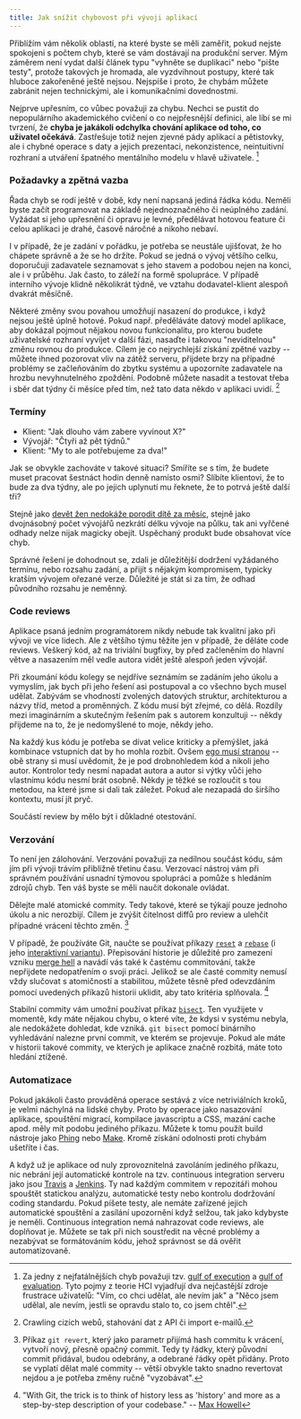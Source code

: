 ```yaml
---
title: Jak snížit chybovost při vývoji aplikací
---
```


Přiblížím vám několik oblastí, na které byste se měli zaměřit, pokud nejste spokojeni s počtem chyb, které se vám dostávají na produkční server. Mým záměrem není vydat další článek typu "vyhněte se duplikaci" nebo "pište testy", protože takových je hromada, ale vyzdvihnout postupy, které tak hluboce zakořeněné ještě nejsou. Nejspíše i proto, že chybám můžete zabránit nejen technickými, ale i komunikačními dovednostmi.

Nejprve upřesním, co vůbec považuji za chybu. Nechci se pustit do nepopulárního akademického cvičení o co nejpřesnější definici, ale líbí se mi tvrzení, že **chyba je jakákoli odchylka chování aplikace od toho, co uživatel očekává**. Zastřešuje totiž nejen zjevné pády aplikací a pětistovky, ale i chybné operace s daty a jejich prezentaci, nekonzistence, neintuitivní rozhraní a utváření špatného mentálního modelu v hlavě uživatele. [^gulfs]

### Požadavky a zpětná vazba

Řada chyb se rodí ještě v době, kdy není napsaná jediná řádka kódu. Neměli byste začít programovat na základě nejednoznačného či neúplného zadání. Vyžádat si jeho upřesnění či opravu je levné, předělávat hotovou feature či celou aplikaci je drahé, časově náročné a nikoho nebaví.

I v případě, že je zadání v pořádku, je potřeba se neustále ujišťovat, že ho chápete správně a že se ho držíte. Pokud se jedná o vývoj většího celku, doporučuji zadavatele seznamovat s jeho stavem a podobou nejen na konci, ale i v průběhu. Jak často, to záleží na formě spolupráce. V případě interního vývoje klidně několikrát týdně, ve vztahu dodavatel-klient alespoň dvakrát měsíčně.

Některé změny svou povahou umožňují nasazení do produkce, i když nejsou ještě úplně hotové. Pokud např. předěláváte datový model aplikace, aby dokázal pojmout nějakou novou funkcionalitu, pro kterou budete uživatelské rozhraní vyvíjet v další fázi, nasaďte i takovou "neviditelnou" změnu rovnou do produkce. Cílem je co nejrychlejší získání zpětné vazby -- můžete ihned pozorovat vliv na zátěž serveru, přijdete brzy na případné problémy se začleňováním do zbytku systému a upozorníte zadavatele na hrozbu nevyhnutelného zpoždění. Podobně můžete nasadit a testovat třeba i sběr dat týdny či měsíce před tím, než tato data někdo v aplikaci uvidí. [^data-gathering]

### Termíny

- Klient: "Jak dlouho vám zabere vyvinout X?"
- Vývojář: "Čtyři až pět týdnů."
- Klient: "My to ale potřebujeme za dva!"

Jak se obvykle zachováte v takové situaci? Smíříte se s tím, že budete muset pracovat šestnáct hodin denně namísto osmi? Slíbíte klientovi, že to bude za dva týdny, ale po jejich uplynutí mu řeknete, že to potrvá ještě další tři?

Stejně jako [devět žen nedokáže porodit dítě za měsíc](http://en.wikipedia.org/wiki/The_Mythical_Man-Month), stejně jako dvojnásobný počet vývojářů nezkrátí délku vývoje na půlku, tak ani vyřčené odhady nelze nijak magicky obejít. Uspěchaný produkt bude obsahovat více chyb.

Správné řešení je dohodnout se, zdali je důležitější dodržení vyžádaného termínu, nebo rozsahu zadání, a přijít s nějakým kompromisem, typicky kratším vývojem ořezané verze. Důležité je stát si za tím, že odhad původního rozsahu je neměnný.

### Code reviews

Aplikace psaná jedním programátorem nikdy nebude tak kvalitní jako při vývoji ve více lidech. Ale z většího týmu těžíte jen v případě, že děláte code reviews. Veškerý kód, až na triviální bugfixy, by před začleněním do hlavní větve a nasazením měl vedle autora vidět ještě alespoň jeden vývojář.

Při zkoumání kódu kolegy se nejdříve seznámím se zadáním jeho úkolu a vymyslím, jak bych při jeho řešení asi postupoval a co všechno bych musel udělat. Zabývám se vhodností zvolených datových struktur, architekturou a názvy tříd, metod a proměnných. Z kódu musí být zřejmé, co dělá. Rozdíly mezi imaginárním a skutečným řešením pak s autorem konzultuji -- někdy přijdeme na to, že je nedomyšlené to moje, někdy jeho.

Na každý kus kódu je potřeba se dívat velice kriticky a přemýšlet, jaká kombinace vstupních dat by ho mohla rozbít. Ovšem [ego musí stranou](http://www.kitchensoap.com/2012/10/25/on-being-a-senior-engineer/) -- obě strany si musí uvědomit, že je pod drobnohledem kód a nikoli jeho autor. Kontrolor tedy nesmí napadat autora a autor si výtky vůči jeho vlastnímu kódu nesmí brát osobně. Někdy je těžké se rozloučit s tou metodou, na které jsme si dali tak záležet. Pokud ale nezapadá do širšího kontextu, musí jít pryč.

Součástí review by mělo být i důkladné otestování.

### Verzování

To není jen zálohování. Verzování považuji za nedílnou součást kódu, sám jím při vývoji trávím přibližně třetinu času. Verzovací nástroj vám při správném používání usnadní týmovou spolupráci a pomůže s hledáním zdrojů chyb. Ten váš byste se měli naučit dokonale ovládat.

Dělejte malé atomické commity. Tedy takové, které se týkají pouze jednoho úkolu a nic nerozbijí. Cílem je zvýšit čitelnost diffů pro review a ulehčit případné vrácení těchto změn. [^revert]

V případě, že používáte Git, naučte se používat příkazy [`reset`](http://git-scm.com/blog/2011/07/11/reset.html) a [`rebase`](http://git-scm.com/book/en/Git-Branching-Rebasing) (i jeho [interaktivní variantu](http://git-scm.com/book/en/Git-Tools-Rewriting-History)). Přepisování historie je důležité pro zamezení vzniku [merge hell](http://blog.xebia.com/wp-content/uploads/2010/09/git-merge-hell-smaller.png) a navádí vás také k častému commitování, takže nepřijdete nedopatřením o svoji práci. Jelikož se ale časté commity nemusí vždy slučovat s atomičností a stabilitou, můžete těsně před odevzdáním pomocí uvedených příkazů historii uklidit, aby tato kritéria splňovala. [^history]

Stabilní commity vám umožní používat příkaz [`bisect`](http://git-scm.com/book/en/Git-Tools-Debugging-with-Git#Binary-Search). Ten využijete v momentě, kdy máte nějakou chybu, o které víte, že kdysi v systému nebyla, ale nedokážete dohledat, kde vzniká. `git bisect` pomocí binárního vyhledávání nalezne první commit, ve kterém se projevuje. Pokud ale máte v historii takové commity, ve kterých je aplikace značně rozbitá, máte toto hledání ztížené.

### Automatizace

Pokud jakákoli často prováděná operace sestává z více netriviálních kroků, je velmi náchylná na lidské chyby. Proto by operace jako nasazování aplikace, spouštění migrací, kompilace javascriptu a CSS, mazání cache apod. měly mít podobu jediného příkazu. Můžete k tomu použít build nástroje jako [Phing](http://www.phing.info/) nebo [Make](http://www.gnu.org/software/make/). Kromě získání odolnosti proti chybám ušetříte i čas.

A když už je aplikace od nuly zprovoznitelná zavoláním jediného příkazu, nic nebrání její automatické kontrole na tzv. continuous integration serveru jako jsou [Travis](http://docs.travis-ci.com/) a [Jenkins](http://jenkins-ci.org/). Ty nad každým commitem v repozitáři mohou spouštět statickou analýzu, automatické testy nebo kontrolu dodržování coding standardu. Pokud píšete testy, ale nemáte zařízené jejich automatické spouštění a zasílání upozornění když selžou, tak jako kdybyste je neměli. Continuous integration nemá nahrazovat code reviews, ale doplňovat je. Můžete se tak při nich soustředit na věcné problémy a nezabývat se formátováním kódu, jehož správnost se dá ověřit automatizovaně.

[^gulfs]:
	Za jedny z nejfatálnějších chyb považuji tzv. [gulf of execution](http://en.wikipedia.org/wiki/Gulf_of_execution) a [gulf of evaluation](http://en.wikipedia.org/wiki/Gulf_of_evaluation). Tyto pojmy z teorie HCI vyjadřují dva nejčastější zdroje frustrace uživatelů: "Vím, co chci udělat, ale nevím jak" a "Něco jsem udělal, ale nevím, jestli se opravdu stalo to, co jsem chtěl".

[^data-gathering]:
	Crawling cizích webů, stahování dat z API či import e-mailů.

[^revert]:
	Příkaz `git revert`, který jako parametr přijímá hash commitu k vrácení, vytvoří nový, přesně opačný commit. Tedy ty řádky, který původní commit přidával, budou odebrány, a odebrané řádky opět přidány. Proto se vyplatí dělat malé commity -- větší obvykle takto snadno revertovat nejdou a je potřeba změny ručně "vyzobávat".

[^history]:
	"With Git, the trick is to think of history less as 'history' and more as a step-by-step description of your codebase." -- [Max Howell](https://twitter.com/mxcl/status/325002868321046528)